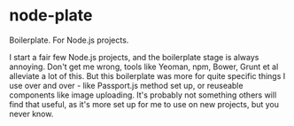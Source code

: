 node-plate
==========

Boilerplate. For Node.js projects.

I start a fair few Node.js projects, and the boilerplate stage is always annoying. Don't get me wrong, tools like Yeoman, npm, Bower, Grunt et al alleviate a lot of this. But this boilerplate was more for quite specific things I use over and over - like Passport.js method set up, or reuseable components like image uploading. It's probably not something others will find that useful, as it's more set up for me to use on new projects, but you never know.  
